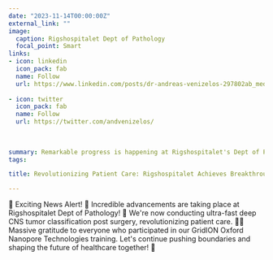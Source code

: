 ```yaml
---
date: "2023-11-14T00:00:00Z"
external_link: ""
image:
  caption: Rigshospitalet Dept of Pathology
  focal_point: Smart
links:
- icon: linkedin
  icon_pack: fab
  name: Follow
  url: https://www.linkedin.com/posts/dr-andreas-venizelos-297802ab_medicalinnovation-cnsresearch-teamwork-activity-7182043471141060608-PMmO?utm_source=share&utm_medium=member_desktop
  
- icon: twitter
  icon_pack: fab
  name: Follow
  url: https://twitter.com/andvenizelos/
  
  
  
summary: Remarkable progress is happening at Rigshospitalet's Dept of Pathology! 🎉 We're now performing rapid, in-depth CNS tumor classification post surgery, transforming patient care. 🧠💥 A huge thank you to all who took part in our GridION Oxford Nanopore Technologies training. Let's keep advancing and shaping the future of healthcare! 
tags:

title: Revolutionizing Patient Care: Rigshospitalet Achieves Breakthrough in CNS Tumor Classification

---
```


🌟 Exciting News Alert! 🌟
Incredible advancements are taking place at Rigshospitalet Dept of Pathology! 🎉 We're now conducting ultra-fast deep CNS tumor classification post surgery, revolutionizing patient care. 🧠💥
Massive gratitude to everyone who participated in our GridION Oxford Nanopore Technologies training. Let's continue pushing boundaries and shaping the future of healthcare together! 💪



